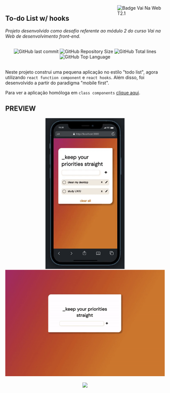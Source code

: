<img src="https://i.ibb.co/QpLTKSz/badge-M2-T2.png" alt="Badge Vai Na Web T2.1" width="150" align="right">

## To-do List w/ hooks

<i>Projeto desenvolvido como desafio referente ao módulo 2 do curso Vai na Web de desenvolvimento front-end. </i><br><br>

<div align="center">
    <img alt="GitHub last commit" src="https://img.shields.io/github/last-commit/sophiacrds/hooks-todo?color=khaki">
    <img alt="GitHub Repository Size" src="https://img.shields.io/github/repo-size/sophiacrds/hooks-todo?color=white">
    <img alt="GitHub Total lines" src="https://img.shields.io/tokei/lines/github/sophiacrds/hooks-todo?color=white">
    <img alt="GitHub Top Language" src="https://img.shields.io/github/languages/top/sophiacrds/hooks-todo?color=white">

</div><br>

Neste projeto construi uma pequena aplicação no estilo "todo list", agora utilizando `react function component` e `react hooks`. Além disso, foi desenvolvido a partir do paradigma "mobile first".

Para ver a aplicação homóloga em `class components` <a href="https://github.com/sophiacrds/TodoList-VNW">clique aqui</a>.

## PREVIEW

<div align="center">
  <img src="./src/assets/demo/demo-mobile.gif" width="250">
  <img src="./src/assets/demo/demo-desktop.gif" width="600">
</div>
<br>

<div align="center">
    <a href="https://www.linkedin.com/in/sophia-leão-733880101/" alt="Linkedin"><img src="https://img.shields.io/badge/-Sophia Leão-white?style=flat&logo=Linkedin&logoColor=black"></a>
</div>
